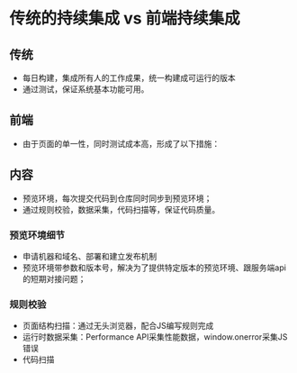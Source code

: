 # 传统的持续集成 vs 前端持续集成

## 传统
- 每日构建，集成所有人的工作成果，统一构建成可运行的版本
- 通过测试，保证系统基本功能可用。

## 前端
- 由于页面的单一性，同时测试成本高，形成了以下措施：

## 内容
- 预览环境，每次提交代码到仓库同时同步到预览环境；
- 通过规则校验，数据采集，代码扫描等，保证代码质量。

### 预览环境细节
- 申请机器和域名、部署和建立发布机制
- 预览环境带参数和版本号，解决为了提供特定版本的预览环境、跟服务端api的短期对接问题；

### 规则校验
- 页面结构扫描：通过无头浏览器，配合JS编写规则完成
- 运行时数据采集：Performance API采集性能数据，window.onerror采集JS错误
- 代码扫描

